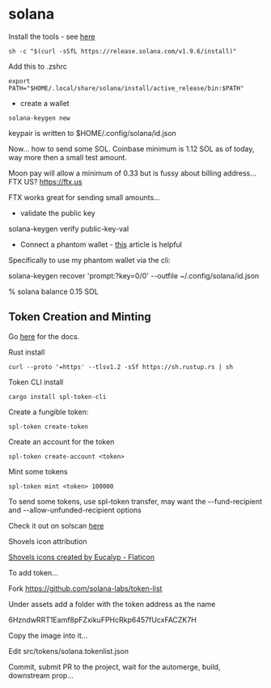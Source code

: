 # solana

Install the tools - see [here](https://docs.solana.com/cli/install-solana-cli-tools)

```
sh -c "$(curl -sSfL https://release.solana.com/v1.9.6/install)"
```

Add this to .zshrc


```
export PATH="$HOME/.local/share/solana/install/active_release/bin:$PATH"
```

* create a wallet

```
solana-keygen new
```

keypair is written to $HOME/.config/solana/id.json

Now... how to send some SOL. Coinbase minimum is 1.12 SOL as of today, way more then a small test amount.

Moon pay will allow a minimum of 0.33 but is fussy about billing address...
FTX US? https://ftx.us

FTX works great for sending small amounts...

* validate the public key

solana-keygen verify public-key-val

* Connect a phantom wallet - [this](https://mattmazur.com/2021/11/18/using-a-phantom-wallet-address-with-the-solana-cli/) article is helpful


Specifically to use my phantom wallet via the cli:

solana-keygen recover 'prompt:?key=0/0' --outfile ~/.config/solana/id.json

% solana balance
0.15 SOL

## Token Creation and Minting

Go [here](https://spl.solana.com/token) for the docs.

Rust install 

```
curl --proto '=https' --tlsv1.2 -sSf https://sh.rustup.rs | sh
```

Token CLI install

```
cargo install spl-token-cli 
```

Create a fungible token:

```
spl-token create-token
```

Create an account for the token

```
spl-token create-account <token>
```

Mint some tokens

```
spl-token mint <token> 100000
```

To send some tokens, use spl-token transfer, may want the --fund-recipient and --allow-unfunded-recipient options



Check it out on solscan [here](https://solscan.io/token/6HzndwRRT1Eamf8pFZxikuFPHcRkp6457fUcxFACZK7H)


Shovels icon attribution

<a href="https://www.flaticon.com/free-icons/shovels" title="shovels icons">Shovels icons created by Eucalyp - Flaticon</a>

To add token...

Fork https://github.com/solana-labs/token-list

Under assets add a folder with the token address as the name

6HzndwRRT1Eamf8pFZxikuFPHcRkp6457fUcxFACZK7H

Copy the image into it...

Edit src/tokens/solana.tokenlist.json

Commit, submit PR to the project, wait for the automerge, build, downstream prop...

